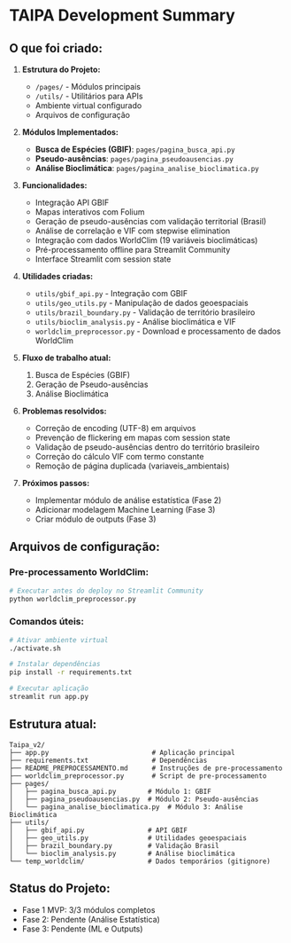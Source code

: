 # TAIPA Development Summary

## O que foi criado:

1. **Estrutura do Projeto:**
   - `/pages/` - Módulos principais
   - `/utils/` - Utilitários para APIs
   - Ambiente virtual configurado
   - Arquivos de configuração

2. **Módulos Implementados:**
   - **Busca de Espécies (GBIF)**: `pages/pagina_busca_api.py`
   - **Pseudo-ausências**: `pages/pagina_pseudoausencias.py`
   - **Análise Bioclimática**: `pages/pagina_analise_bioclimatica.py`

3. **Funcionalidades:**
   - Integração API GBIF
   - Mapas interativos com Folium
   - Geração de pseudo-ausências com validação territorial (Brasil)
   - Análise de correlação e VIF com stepwise elimination
   - Integração com dados WorldClim (19 variáveis bioclimáticas)
   - Pré-processamento offline para Streamlit Community
   - Interface Streamlit com session state

4. **Utilidades criadas:**
   - `utils/gbif_api.py` - Integração com GBIF
   - `utils/geo_utils.py` - Manipulação de dados geoespaciais
   - `utils/brazil_boundary.py` - Validação de território brasileiro
   - `utils/bioclim_analysis.py` - Análise bioclimática e VIF
   - `worldclim_preprocessor.py` - Download e processamento de dados WorldClim

5. **Fluxo de trabalho atual:**
   1. Busca de Espécies (GBIF)
   2. Geração de Pseudo-ausências
   3. Análise Bioclimática

6. **Problemas resolvidos:**
   - Correção de encoding (UTF-8) em arquivos
   - Prevenção de flickering em mapas com session state
   - Validação de pseudo-ausências dentro do território brasileiro
   - Correção do cálculo VIF com termo constante
   - Remoção de página duplicada (variaveis_ambientais)

7. **Próximos passos:**
   - Implementar módulo de análise estatística (Fase 2)
   - Adicionar modelagem Machine Learning (Fase 3)
   - Criar módulo de outputs (Fase 3)

## Arquivos de configuração:

### Pre-processamento WorldClim:
```bash
# Executar antes do deploy no Streamlit Community
python worldclim_preprocessor.py
```

### Comandos úteis:
```bash
# Ativar ambiente virtual
./activate.sh

# Instalar dependências
pip install -r requirements.txt

# Executar aplicação
streamlit run app.py
```

## Estrutura atual:
```
Taipa_v2/
├── app.py                          # Aplicação principal
├── requirements.txt                # Dependências
├── README_PREPROCESSAMENTO.md      # Instruções de pre-processamento
├── worldclim_preprocessor.py       # Script de pre-processamento
├── pages/
│   ├── pagina_busca_api.py        # Módulo 1: GBIF
│   ├── pagina_pseudoausencias.py  # Módulo 2: Pseudo-ausências  
│   └── pagina_analise_bioclimatica.py  # Módulo 3: Análise Bioclimática
├── utils/
│   ├── gbif_api.py                # API GBIF
│   ├── geo_utils.py               # Utilidades geoespaciais
│   ├── brazil_boundary.py         # Validação Brasil
│   └── bioclim_analysis.py        # Análise bioclimática
└── temp_worldclim/                # Dados temporários (gitignore)
```

## Status do Projeto:
- Fase 1 MVP: 3/3 módulos completos
- Fase 2: Pendente (Análise Estatística)
- Fase 3: Pendente (ML e Outputs)